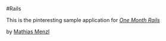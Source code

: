 #Rails 

This is the pinteresting sample application for 
[*One Month Rails*](http://onemonthrails.com)

by [Mathias Menzl](http://www.mathiasmenzl.ch)